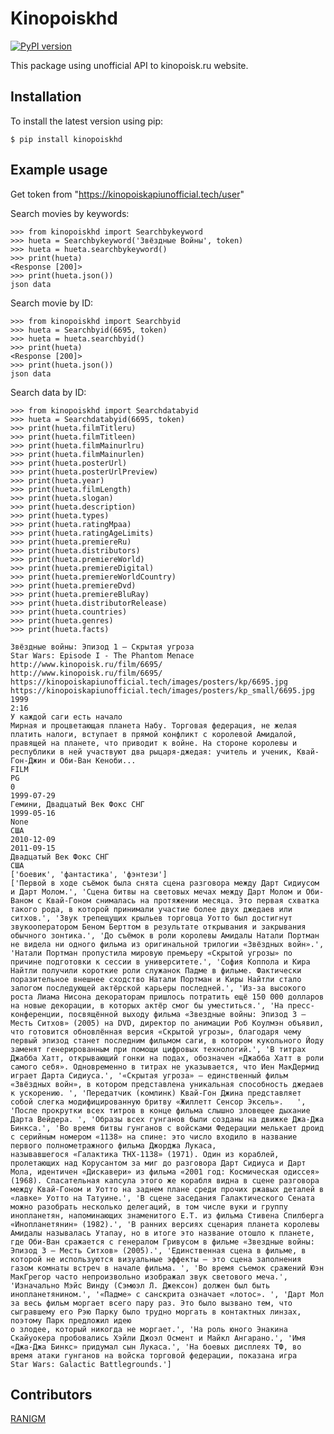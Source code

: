 # Kinopoiskhd

[![PyPI version](https://img.shields.io/pypi/v/kinopoiskpy.svg)](https://pypi.python.org/pypi/kinopoiskhd)

This package using unofficial API to kinopoisk.ru website.

## Installation

To install the latest version using pip:

    $ pip install kinopoiskhd

## Example usage

Get token from "https://kinopoiskapiunofficial.tech/user"

Search movies by keywords:

    >>> from kinopoiskhd import Searchbykeyword
    >>> hueta = Searchbykeyword('Звёздные Войны', token)
    >>> hueta = hueta.searchbykeyword()
    >>> print(hueta)
    <Response [200]>
    >>> print(hueta.json())
    json data

Search movie by ID:

    >>> from kinopoiskhd import Searchbyid
    >>> hueta = Searchbyid(6695, token)
    >>> hueta = hueta.searchbyid()
    >>> print(hueta)
    <Response [200]>
    >>> print(hueta.json())
    json data
    
Search data by ID:

    >>> from kinopoiskhd import Searchdatabyid
    >>> hueta = Searchdatabyid(6695, token)
    >>> print(hueta.filmTitleru)
    >>> print(hueta.filmTitleen)
    >>> print(hueta.filmMainurlru)
    >>> print(hueta.filmMainurlen)
    >>> print(hueta.posterUrl)
    >>> print(hueta.posterUrlPreview)
    >>> print(hueta.year)
    >>> print(hueta.filmLength)
    >>> print(hueta.slogan)
    >>> print(hueta.description)
    >>> print(hueta.types)
    >>> print(hueta.ratingMpaa)
    >>> print(hueta.ratingAgeLimits)
    >>> print(hueta.premiereRu)
    >>> print(hueta.distributors)
    >>> print(hueta.premiereWorld)
    >>> print(hueta.premiereDigital)
    >>> print(hueta.premiereWorldCountry)
    >>> print(hueta.premiereDvd)
    >>> print(hueta.premiereBluRay)
    >>> print(hueta.distributorRelease)
    >>> print(hueta.countries)
    >>> print(hueta.genres)
    >>> print(hueta.facts)

    Звёздные войны: Эпизод 1 – Скрытая угроза
    Star Wars: Episode I - The Phantom Menace
    http://www.kinopoisk.ru/film/6695/
    http://www.kinopoisk.ru/film/6695/
    https://kinopoiskapiunofficial.tech/images/posters/kp/6695.jpg
    https://kinopoiskapiunofficial.tech/images/posters/kp_small/6695.jpg
    1999
    2:16
    У каждой саги есть начало
    Мирная и процветающая планета Набу. Торговая федерация, не желая платить налоги, вступает в прямой конфликт с королевой Амидалой, правящей на планете, что приводит к войне. На стороне королевы и республики в ней участвуют два рыцаря-джедая: учитель и ученик, Квай-Гон-Джин и Оби-Ван Кеноби...
    FILM
    PG
    0
    1999-07-29
    Гемини, Двадцатый Век Фокс СНГ
    1999-05-16
    None
    США
    2010-12-09
    2011-09-15
    Двадцатый Век Фокс СНГ
    США
    ['боевик', 'фантастика', 'фэнтези']
    ['Первой в ходе съёмок была снята сцена разговора между Дарт Сидиусом и Дарт Молом.', 'Сцена битвы на световых мечах между Дарт Молом и Оби-Ваном с Квай-Гоном снималась на протяжении месяца. Это первая схватка такого рода, в которой принимали участие более двух джедаев или ситхов.', 'Звук трепещущих крыльев торговца Уотто был достигнут звукооператором Беном Берттом в результате открывания и закрывания обычного зонтика.', 'До съёмок в роли королевы Амидалы Натали Портман не видела ни одного фильма из оригинальной трилогии «Звёздных войн».', 'Натали Портман пропустила мировую премьеру «Скрытой угрозы» по причине подготовки к сессии в университете.', 'София Коппола и Кира Найтли получили короткие роли служанок Падме в фильме. Фактически поразительное внешнее сходство Натали Портман и Киры Найтли стало залогом последующей актёрской карьеры последней.', 'Из-за высокого роста Лиама Нисона декораторам пришлось потратить ещё 150 000 долларов на новые декорации, в которых актёр смог бы уместиться.', 'На пресс-конференции, посвящённой выходу фильма «Звездные войны: Эпизод 3 – Месть Ситхов» (2005) на DVD, директор по анимации Роб Коулмэн объявил, что готовится обновлённая версия «Скрытой угрозы», благодаря чему первый эпизод станет последним фильмом саги, в котором кукольного Йоду заменят генерированным при помощи цифровых технологий.', 'В титрах Джабба Хатт, открывающий гонки на подах, обозначен «Джабба Хатт в роли самого себя». Одновременно в титрах не указывается, что Иен МакДермид играет Дарта Сидиуса.', '«Скрытая угроза» — единственный фильм «Звёздных войн», в котором представлена уникальная способность джедаев к ускорению. ', 'Передатчик (комлинк) Квай-Гон Джина представляет собой слегка модифицированную бритву «Жиллетт Сенсор Эксель».   ', 'После прокрутки всех титров в конце фильма слышно зловещее дыхание Дарта Вейдера. ', 'Образы всех гунганов были созданы на движке Джа-Джа Бинкса.', 'Во время битвы гунганов с войсками Федерации мелькает дроид с серийным номером «1138» на спине: это число входило в название первого полнометражного фильма Джорджа Лукаса, 
    называвшегося «Галактика ТНХ-1138» (1971). Один из кораблей, пролетающих над Корусантом за миг до разговора Дарт Сидиуса и Дарт Мола, идентичен «Дискавери» из фильма «2001 год: Космическая одиссея» (1968). Спасательная капсула этого же корабля видна в сцене разговора между Квай-Гоном и Уотто на заднем плане среди прочих ржавых деталей в «лавке» Уотто на Татуине.', 'В сцене заседания Галактического Сената можно разобрать несколько делегаций, в том числе вуки и группу инопланетян, напоминающих знаменитого E.T. из фильма Стивена Спилберга «Инопланетянин» (1982).', 'В ранних версиях сценария планета королевы Амидалы называлась Утапау, но в итоге это название отошло к планете, где Оби-Ван сражается с генералом Гривусом в фильме «Звездные войны: Эпизод 3 – Месть Ситхов» (2005).', 'Единственная сцена в фильме, в которой не используются визуальные эффекты — это сцена заполнения газом комнаты встреч в начале фильма. ', 'Во время съемок сражений Юэн МакГрегор часто непроизвольно изображал звук светового меча.', 'Изначально Мэйс Винду (Сэмюэл Л. Джексон) должен был быть инопланетянином.', '«Падме» с санскрита означает «лотос». ', 'Дарт Мол за весь фильм моргает всего пару раз. Это было вызвано тем, что сыгравшему его Рэю Парку было трудно моргать в контактных линзах, поэтому Парк предложил идею 
    о злодее, который никогда не моргает.', 'На роль юного Энакина Скайуокера пробовались Хэйли Джоэл Осмент и Майкл Ангарано.', 'Имя «Джа-Джа Бинкс» придумал сын Лукаса.', 'На боевых дисплеях ТФ, во время атаки гунганов на войска торговой федерации, показана игра 
    Star Wars: Galactic Battlegrounds.']

## Contributors

[RANIGM](http://github.com/RAINGM1)
